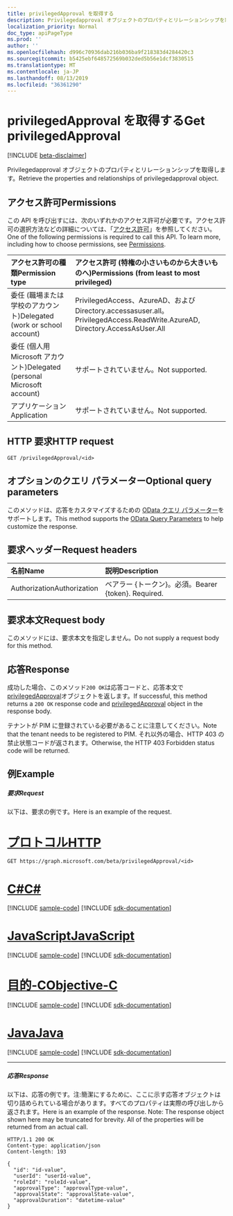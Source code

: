 ```yaml
---
title: privilegedApproval を取得する
description: Privilegedapproval オブジェクトのプロパティとリレーションシップを取得します。
localization_priority: Normal
doc_type: apiPageType
ms.prod: ''
author: ''
ms.openlocfilehash: d996c70936dab216b036ba9f218383d4284420c3
ms.sourcegitcommit: b5425ebf648572569b032ded5b56e1dcf3830515
ms.translationtype: MT
ms.contentlocale: ja-JP
ms.lasthandoff: 08/13/2019
ms.locfileid: "36361290"
---
```

# <a name="get-privilegedapproval"></a><span data-ttu-id="42291-103">privilegedApproval を取得する</span><span class="sxs-lookup"><span data-stu-id="42291-103">Get privilegedApproval</span></span>

[!INCLUDE [beta-disclaimer](../../includes/beta-disclaimer.md)]

<span data-ttu-id="42291-104">Privilegedapproval オブジェクトのプロパティとリレーションシップを取得します。</span><span class="sxs-lookup"><span data-stu-id="42291-104">Retrieve the properties and relationships of privilegedapproval object.</span></span>
## <a name="permissions"></a><span data-ttu-id="42291-105">アクセス許可</span><span class="sxs-lookup"><span data-stu-id="42291-105">Permissions</span></span>
<span data-ttu-id="42291-p101">この API を呼び出すには、次のいずれかのアクセス許可が必要です。アクセス許可の選択方法などの詳細については、「[アクセス許可](/graph/permissions-reference)」を参照してください。</span><span class="sxs-lookup"><span data-stu-id="42291-p101">One of the following permissions is required to call this API. To learn more, including how to choose permissions, see [Permissions](/graph/permissions-reference).</span></span>


|<span data-ttu-id="42291-108">アクセス許可の種類</span><span class="sxs-lookup"><span data-stu-id="42291-108">Permission type</span></span>      | <span data-ttu-id="42291-109">アクセス許可 (特権の小さいものから大きいものへ)</span><span class="sxs-lookup"><span data-stu-id="42291-109">Permissions (from least to most privileged)</span></span>              |
|:--------------------|:---------------------------------------------------------|
|<span data-ttu-id="42291-110">委任 (職場または学校のアカウント)</span><span class="sxs-lookup"><span data-stu-id="42291-110">Delegated (work or school account)</span></span> | <span data-ttu-id="42291-111">PrivilegedAccess、AzureAD、および Directory.accessasuser.all。</span><span class="sxs-lookup"><span data-stu-id="42291-111">PrivilegedAccess.ReadWrite.AzureAD, Directory.AccessAsUser.All</span></span>   |
|<span data-ttu-id="42291-112">委任 (個人用 Microsoft アカウント)</span><span class="sxs-lookup"><span data-stu-id="42291-112">Delegated (personal Microsoft account)</span></span> | <span data-ttu-id="42291-113">サポートされていません。</span><span class="sxs-lookup"><span data-stu-id="42291-113">Not supported.</span></span>    |
|<span data-ttu-id="42291-114">アプリケーション</span><span class="sxs-lookup"><span data-stu-id="42291-114">Application</span></span> | <span data-ttu-id="42291-115">サポートされていません。</span><span class="sxs-lookup"><span data-stu-id="42291-115">Not supported.</span></span> |

## <a name="http-request"></a><span data-ttu-id="42291-116">HTTP 要求</span><span class="sxs-lookup"><span data-stu-id="42291-116">HTTP request</span></span>
<!-- { "blockType": "ignored" } -->
```http
GET /privilegedApproval/<id>
```
## <a name="optional-query-parameters"></a><span data-ttu-id="42291-117">オプションのクエリ パラメーター</span><span class="sxs-lookup"><span data-stu-id="42291-117">Optional query parameters</span></span>
<span data-ttu-id="42291-118">このメソッドは、応答をカスタマイズするための [OData クエリ パラメーター](https://developer.microsoft.com/graph/docs/concepts/query_parameters)をサポートします。</span><span class="sxs-lookup"><span data-stu-id="42291-118">This method supports the [OData Query Parameters](https://developer.microsoft.com/graph/docs/concepts/query_parameters) to help customize the response.</span></span>

## <a name="request-headers"></a><span data-ttu-id="42291-119">要求ヘッダー</span><span class="sxs-lookup"><span data-stu-id="42291-119">Request headers</span></span>
| <span data-ttu-id="42291-120">名前</span><span class="sxs-lookup"><span data-stu-id="42291-120">Name</span></span>      |<span data-ttu-id="42291-121">説明</span><span class="sxs-lookup"><span data-stu-id="42291-121">Description</span></span>|
|:----------|:----------|
| <span data-ttu-id="42291-122">Authorization</span><span class="sxs-lookup"><span data-stu-id="42291-122">Authorization</span></span>  | <span data-ttu-id="42291-p102">ベアラー {トークン}。必須。</span><span class="sxs-lookup"><span data-stu-id="42291-p102">Bearer {token}. Required.</span></span> |

## <a name="request-body"></a><span data-ttu-id="42291-125">要求本文</span><span class="sxs-lookup"><span data-stu-id="42291-125">Request body</span></span>
<span data-ttu-id="42291-126">このメソッドには、要求本文を指定しません。</span><span class="sxs-lookup"><span data-stu-id="42291-126">Do not supply a request body for this method.</span></span>

## <a name="response"></a><span data-ttu-id="42291-127">応答</span><span class="sxs-lookup"><span data-stu-id="42291-127">Response</span></span>

<span data-ttu-id="42291-128">成功した場合、このメソッド`200 OK`は応答コードと、応答本文で[privilegedApproval](../resources/privilegedapproval.md)オブジェクトを返します。</span><span class="sxs-lookup"><span data-stu-id="42291-128">If successful, this method returns a `200 OK` response code and [privilegedApproval](../resources/privilegedapproval.md) object in the response body.</span></span>

<span data-ttu-id="42291-129">テナントが PIM に登録されている必要があることに注意してください。</span><span class="sxs-lookup"><span data-stu-id="42291-129">Note that the tenant needs to be registered to PIM.</span></span> <span data-ttu-id="42291-130">それ以外の場合、HTTP 403 の禁止状態コードが返されます。</span><span class="sxs-lookup"><span data-stu-id="42291-130">Otherwise, the HTTP 403 Forbidden status code will be returned.</span></span>

## <a name="example"></a><span data-ttu-id="42291-131">例</span><span class="sxs-lookup"><span data-stu-id="42291-131">Example</span></span>
##### <a name="request"></a><span data-ttu-id="42291-132">要求</span><span class="sxs-lookup"><span data-stu-id="42291-132">Request</span></span>
<span data-ttu-id="42291-133">以下は、要求の例です。</span><span class="sxs-lookup"><span data-stu-id="42291-133">Here is an example of the request.</span></span>

# <a name="httptabhttp"></a>[<span data-ttu-id="42291-134">プロトコル</span><span class="sxs-lookup"><span data-stu-id="42291-134">HTTP</span></span>](#tab/http)
<!-- {
  "blockType": "request",
  "name": "get_privilegedapproval"
}-->
```http
GET https://graph.microsoft.com/beta/privilegedApproval/<id>
```
# <a name="ctabcsharp"></a>[<span data-ttu-id="42291-135">C#</span><span class="sxs-lookup"><span data-stu-id="42291-135">C#</span></span>](#tab/csharp)
[!INCLUDE [sample-code](../includes/snippets/csharp/get-privilegedapproval-csharp-snippets.md)]
[!INCLUDE [sdk-documentation](../includes/snippets/snippets-sdk-documentation-link.md)]

# <a name="javascripttabjavascript"></a>[<span data-ttu-id="42291-136">JavaScript</span><span class="sxs-lookup"><span data-stu-id="42291-136">JavaScript</span></span>](#tab/javascript)
[!INCLUDE [sample-code](../includes/snippets/javascript/get-privilegedapproval-javascript-snippets.md)]
[!INCLUDE [sdk-documentation](../includes/snippets/snippets-sdk-documentation-link.md)]

# <a name="objective-ctabobjc"></a>[<span data-ttu-id="42291-137">目的-C</span><span class="sxs-lookup"><span data-stu-id="42291-137">Objective-C</span></span>](#tab/objc)
[!INCLUDE [sample-code](../includes/snippets/objc/get-privilegedapproval-objc-snippets.md)]
[!INCLUDE [sdk-documentation](../includes/snippets/snippets-sdk-documentation-link.md)]

# <a name="javatabjava"></a>[<span data-ttu-id="42291-138">Java</span><span class="sxs-lookup"><span data-stu-id="42291-138">Java</span></span>](#tab/java)
[!INCLUDE [sample-code](../includes/snippets/java/get-privilegedapproval-java-snippets.md)]
[!INCLUDE [sdk-documentation](../includes/snippets/snippets-sdk-documentation-link.md)]

---

##### <a name="response"></a><span data-ttu-id="42291-139">応答</span><span class="sxs-lookup"><span data-stu-id="42291-139">Response</span></span>
<span data-ttu-id="42291-p104">以下は、応答の例です。注:簡潔にするために、ここに示す応答オブジェクトは切り詰められている場合があります。すべてのプロパティは実際の呼び出しから返されます。</span><span class="sxs-lookup"><span data-stu-id="42291-p104">Here is an example of the response. Note: The response object shown here may be truncated for brevity. All of the properties will be returned from an actual call.</span></span>
<!-- {
  "blockType": "response",
  "truncated": true,
  "@odata.type": "microsoft.graph.privilegedApproval"
} -->
```http
HTTP/1.1 200 OK
Content-type: application/json
Content-length: 193

{
  "id": "id-value",
  "userId": "userId-value",
  "roleId": "roleId-value",
  "approvalType": "approvalType-value",
  "approvalState": "approvalState-value",
  "approvalDuration": "datetime-value"
}
```

<!-- uuid: 8fcb5dbc-d5aa-4681-8e31-b001d5168d79
2015-10-25 14:57:30 UTC -->
<!--
{
  "type": "#page.annotation",
  "description": "Get privilegedApproval",
  "keywords": "",
  "section": "documentation",
  "tocPath": "",
  "suppressions": [
  ]
}
-->
